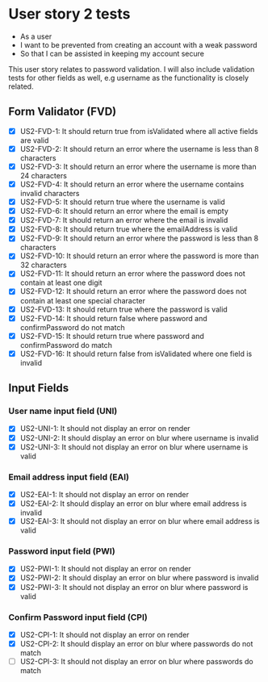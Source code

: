 # User story 2 tests

- As a user
- I want to be prevented from creating an account with a weak password
- So that I can be assisted in keeping my account secure

This user story relates to password validation. I will also include validation tests
for other fields as well, e.g username as the functionality is closely related.

## Form Validator (FVD)

- [x] US2-FVD-1: It should return true from isValidated where all active fields are valid
- [x] US2-FVD-2: It should return an error where the username is less than 8 characters
- [x] US2-FVD-3: It should return an error where the username is more than 24 characters
- [x] US2-FVD-4: It should return an error where the username contains invalid characters
- [x] US2-FVD-5: It should return true where the username is valid
- [x] US2-FVD-6: It should return an error where the email is empty
- [x] US2-FVD-7: It should return an error where the email is invalid
- [x] US2-FVD-8: It should return true where the emailAddress is valid
- [x] US2-FVD-9: It should return an error where the password is less than 8 characters
- [x] US2-FVD-10: It should return an error where the password is more than 32 characters
- [x] US2-FVD-11: It should return an error where the password does not contain at least one digit
- [x] US2-FVD-12: It should return an error where the password does not contain at least one special character
- [x] US2-FVD-13: It should return true where the password is valid
- [x] US2-FVD-14: It should return false where password and confirmPassword do not match
- [x] US2-FVD-15: It should return true where password and confirmPassword do match
- [x] US2-FVD-16: It should return false from isValidated where one field is invalid

## Input Fields

### User name input field (UNI)

- [x] US2-UNI-1: It should not display an error on render
- [x] US2-UNI-2: It should display an error on blur where username is invalid
- [x] US2-UNI-3: It should not display an error on blur where username is valid

### Email address input field (EAI)

- [x] US2-EAI-1: It should not display an error on render
- [x] US2-EAI-2: It should display an error on blur where email address is invalid
- [x] US2-EAI-3: It should not display an error on blur where email address is valid

### Password input field (PWI)

- [x] US2-PWI-1: It should not display an error on render
- [x] US2-PWI-2: It should display an error on blur where password is invalid
- [x] US2-PWI-3: It should not display an error on blur where password is valid

### Confirm Password input field (CPI)

- [x] US2-CPI-1: It should not display an error on render
- [x] US2-CPI-2: It should display an error on blur where passwords do not match
- [ ] US2-CPI-3: It should not display an error on blur where passwords do match
